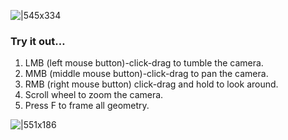 ![|545x334](https://lh5.googleusercontent.com/Y-jAqbD-r5B6ImREtDHOGn4muLZpDav_HJIGkCLNP5vCdJ7XYkU4AHezmwfY7bPr809rZV8yeFy9U3NyFBBxCk3QEaS--Tk2cntG9Y2fq_JQMCBQEZkipYJSqGaya6iv6kbqF-HFCl6Arps9CHaUI2zE2diBDoagOUYA8MiibexsjTPJ38UXQutjVg)

### Try it out…

1. LMB (left mouse button)-click-drag to tumble the camera.
2. MMB (middle mouse button)-click-drag to pan the camera.
3. RMB (right mouse button) click-drag and hold to look around.
4. Scroll wheel to zoom the camera.
5. Press F to frame all geometry.

![|551x186](https://lh3.googleusercontent.com/677Zfr4KW_-1J1sT4uDuPzzIoC6UXD6DxnQ8GH-FKL05BCjbJRG5z8p_xKYW-RHjSCHNlLO0hWaYvOCrGU0yUV25UTBew5uLeFwOjwSWFLXrzkdsDKjoaEb5luCAmdCZJ_aWceepfwsTi8pD5ql12zgPamcO4qVCn7cf9-pb3pAJy9Mc3dd-0wSLAA)